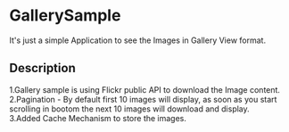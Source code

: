 # GallerySample
It's just a simple Application to see the Images in Gallery View format. 

## Description
1.Gallery sample is using Flickr public API to download the Image content. <br/>
2.Pagination - By default first 10 images will display, as soon as you start scrolling in bootom the next 10 images will download and display.  <br/>
3.Added Cache Mechanism to store the images.

